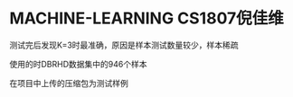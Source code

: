 # MACHINE-LEARNING  CS1807倪佳维
测试完后发现K=3时最准确，原因是样本测试数量较少，样本稀疏

使用的时DBRHD数据集中的946个样本

在项目中上传的压缩包为测试样例
